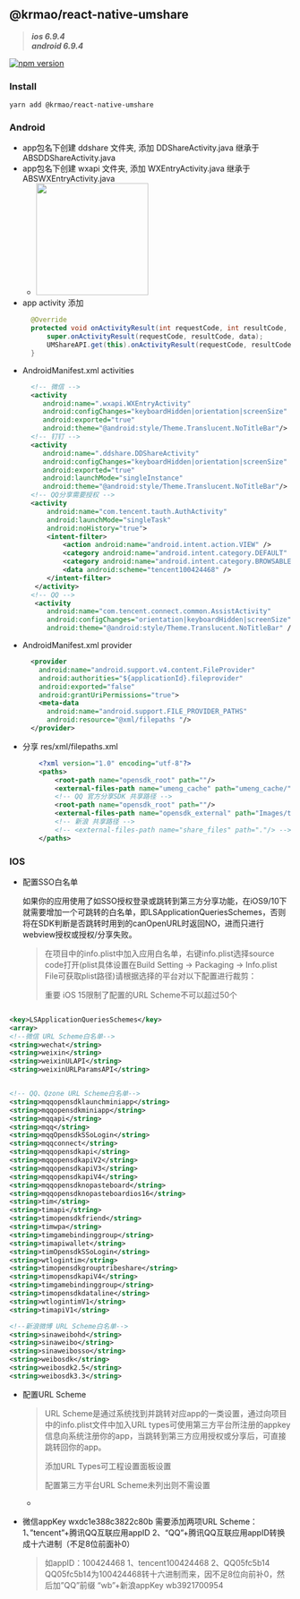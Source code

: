 ## @krmao/react-native-umshare

> ***ios 6.9.4***<br>
> ***android 6.9.4***

[![npm version](https://badge.fury.io/js/@krmao%2Freact-native-umshare.svg)](https://badge.fury.io/js/@krmao%2Freact-native-umshare)

### Install

```shell
yarn add @krmao/react-native-umshare
```

### Android

- app包名下创建 ddshare 文件夹, 添加 DDShareActivity.java 继承于 ABSDDShareActivity.java
- app包名下创建 wxapi 文件夹, 添加 WXEntryActivity.java 继承于 ABSWXEntryActivity.java
    - <img src="https://help-static-aliyun-doc.aliyuncs.com/assets/img/zh-CN/4973735161/p248305.png" width="200" alt=""/>
- app activity 添加
  ```java
    @Override
    protected void onActivityResult(int requestCode, int resultCode, Intent data) {
        super.onActivityResult(requestCode, resultCode, data);
        UMShareAPI.get(this).onActivityResult(requestCode, resultCode, data);
    }
  ```
- AndroidManifest.xml activities
  ```xml 
    <!-- 微信 -->
    <activity
       android:name=".wxapi.WXEntryActivity"
       android:configChanges="keyboardHidden|orientation|screenSize"
       android:exported="true"
       android:theme="@android:style/Theme.Translucent.NoTitleBar"/>
    <!-- 钉钉 -->
    <activity
       android:name=".ddshare.DDShareActivity"
       android:configChanges="keyboardHidden|orientation|screenSize"
       android:exported="true"
       android:launchMode="singleInstance"
       android:theme="@android:style/Theme.Translucent.NoTitleBar"/>
    <!-- QQ分享需要授权 -->
    <activity
        android:name="com.tencent.tauth.AuthActivity"
        android:launchMode="singleTask"
        android:noHistory="true">
        <intent-filter>
            <action android:name="android.intent.action.VIEW" />
            <category android:name="android.intent.category.DEFAULT" />
            <category android:name="android.intent.category.BROWSABLE" />
            <data android:scheme="tencent100424468" />
        </intent-filter>
     </activity>
    <!-- QQ -->
     <activity
        android:name="com.tencent.connect.common.AssistActivity"
        android:configChanges="orientation|keyboardHidden|screenSize"
        android:theme="@android:style/Theme.Translucent.NoTitleBar" />
  ```
- AndroidManifest.xml provider
  ```xml 
    <provider
      android:name="android.support.v4.content.FileProvider"
      android:authorities="${applicationId}.fileprovider"
      android:exported="false"
      android:grantUriPermissions="true">
      <meta-data
        android:name="android.support.FILE_PROVIDER_PATHS"
        android:resource="@xml/filepaths "/>
    </provider>
     ```
- 分享 res/xml/filepaths.xml
  ```xml
      <?xml version="1.0" encoding="utf-8"?>
      <paths>
          <root-path name="opensdk_root" path=""/>
          <external-files-path name="umeng_cache" path="umeng_cache/"/>
          <!-- QQ 官方分享SDK 共享路径 -->
          <root-path name="opensdk_root" path=""/>
          <external-files-path name="opensdk_external" path="Images/tmp"/>
          <!-- 新浪 共享路径 -->
          <!-- <external-files-path name="share_files" path="."/> -->
      </paths>
  ```

### IOS

- 配置SSO白名单
  >
  如果你的应用使用了如SSO授权登录或跳转到第三方分享功能，在iOS9/10下就需要增加一个可跳转的白名单，即LSApplicationQueriesSchemes，否则将在SDK判断是否跳转时用到的canOpenURL时返回NO，进而只进行webview授权或授权/分享失败。
  > 在项目中的info.plist中加入应用白名单，右键info.plist选择source code打开(plist具体设置在Build Setting -> Packaging ->
  > Info.plist File可获取plist路径)请根据选择的平台对以下配置进行裁剪：
  >
  > 重要 iOS 15限制了配置的URL Scheme不可以超过50个

```xml

<key>LSApplicationQueriesSchemes</key>
<array>
<!--微信 URL Scheme白名单-->
<string>wechat</string>
<string>weixin</string>
<string>weixinULAPI</string>
<string>weixinURLParamsAPI</string>


<!-- QQ、Qzone URL Scheme白名单-->
<string>mqqopensdklaunchminiapp</string>
<string>mqqopensdkminiapp</string>
<string>mqqapi</string>
<string>mqq</string>
<string>mqqOpensdkSSoLogin</string>
<string>mqqconnect</string>
<string>mqqopensdkapi</string>
<string>mqqopensdkapiV2</string>
<string>mqqopensdkapiV3</string>
<string>mqqopensdkapiV4</string>
<string>mqqopensdknopasteboard</string>
<string>mqqopensdknopasteboardios16</string>
<string>tim</string>
<string>timapi</string>
<string>timopensdkfriend</string>
<string>timwpa</string>
<string>timgamebindinggroup</string>
<string>timapiwallet</string>
<string>timOpensdkSSoLogin</string>
<string>wtlogintim</string>
<string>timopensdkgrouptribeshare</string>
<string>timopensdkapiV4</string>
<string>timgamebindinggroup</string>
<string>timopensdkdataline</string>
<string>wtlogintimV1</string>
<string>timapiV1</string>

<!--新浪微博 URL Scheme白名单-->
<string>sinaweibohd</string>
<string>sinaweibo</string>
<string>sinaweibosso</string>
<string>weibosdk</string>
<string>weibosdk2.5</string>
<string>weibosdk3.3</string>
```

- 配置URL Scheme
  > URL Scheme是通过系统找到并跳转对应app的一类设置，通过向项目中的info.plist文件中加入URL
  > types可使用第三方平台所注册的appkey信息向系统注册你的app，当跳转到第三方应用授权或分享后，可直接跳转回你的app。
  >
  > 添加URL Types可工程设置面板设置
  >
  > 配置第三方平台URL Scheme未列出则不需设置

    - <img src="https://help-static-aliyun-doc.aliyuncs.com/assets/img/zh-CN/7071465161/p248891.png" alt="">

- 微信appKey wxdc1e388c3822c80b 需要添加两项URL Scheme： 1、”tencent”+腾讯QQ互联应用appID
  2、“QQ”+腾讯QQ互联应用appID转换成十六进制（不足8位前面补0）
  > 如appID：100424468 1、tencent100424468 2、QQ05fc5b14
  > QQ05fc5b14为100424468转十六进制而来，因不足8位向前补0，然后加”QQ”前缀
  > “wb”+新浪appKey
  > wb3921700954

